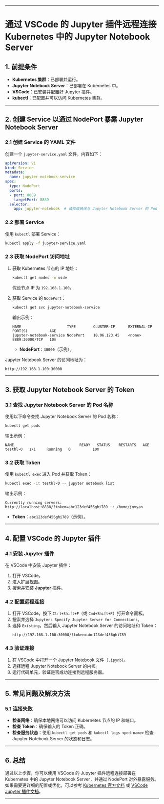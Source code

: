 
---

# 通过 VSCode 的 Jupyter 插件远程连接 Kubernetes 中的 Jupyter Notebook Server

## 1. 前提条件
- **Kubernetes 集群**：已部署并运行。
- **Jupyter Notebook Server**：已部署在 Kubernetes 中。
- **VSCode**：已安装并配置好 Jupyter 插件。
- **kubectl**：已配置并可以访问 Kubernetes 集群。

---

## 2. 创建 Service 以通过 NodePort 暴露 Jupyter Notebook Server

### 2.1 创建 Service 的 YAML 文件
创建一个 `jupyter-service.yaml` 文件，内容如下：

```yaml
apiVersion: v1
kind: Service
metadata:
  name: jupyter-notebook-service
spec:
  type: NodePort
  ports:
  - port: 8889
    targetPort: 8889
  selector:
    app: jupyter-notebook  # 请修改确保与 Jupyter Notebook Server 的 Pod 标签匹配
```

### 2.2 部署 Service
使用 `kubectl` 部署 Service：

```bash
kubectl apply -f jupyter-service.yaml
```

### 2.3 获取 NodePort 访问地址
1. 获取 Kubernetes 节点的 IP 地址：
   ```bash
   kubectl get nodes -o wide
   ```
   假设节点 IP 为 `192.168.1.100`。

2. 获取 Service 的 `NodePort`：
   ```bash
   kubectl get svc jupyter-notebook-service
   ```
   输出示例：
   ```
   NAME                     TYPE        CLUSTER-IP      EXTERNAL-IP   PORT(S)          AGE
   jupyter-notebook-service NodePort    10.96.123.45    <none>        8889:30000/TCP   10m
   ```
   - **NodePort**：`30000`（示例）。

Jupyter Notebook Server 的访问地址为：
```
http://192.168.1.100:30000
```

---

## 3. 获取 Jupyter Notebook Server 的 Token

### 3.1 查找 Jupyter Notebook Server 的 Pod 名称
使用以下命令查找 Jupyter Notebook Server 的 Pod 名称：

```bash
kubectl get pods
```

输出示例：
```
NAME                              READY   STATUS    RESTARTS   AGE
testhl-0   1/1     Running   0          10m
```

### 3.2 获取 Token
使用 `kubectl exec` 进入 Pod 并获取 Token：

```bash
kubectl exec -it testhl-0 -- jupyter notebook list
```

输出示例：
```
Currently running servers:
http://localhost:8888/?token=abc123def456ghi789 :: /home/jovyan
```
- **Token**：`abc123def456ghi789`（示例）。

---

## 4. 配置 VSCode 的 Jupyter 插件

### 4.1 安装 Jupyter 插件
在 VSCode 中安装 Jupyter 插件：
1. 打开 VSCode。
2. 进入扩展视图。
3. 搜索并安装 **Jupyter** 插件。

### 4.2 配置远程连接
1. 打开 VSCode，按下 `Ctrl+Shift+P`（或 `Cmd+Shift+P`）打开命令面板。
2. 搜索并选择 `Jupyter: Specify Jupyter Server for Connections`。
3. 选择 `Existing`，然后输入 Jupyter Notebook Server 的访问地址和 Token：
   ```
   http://192.168.1.100:30000/?token=abc123def456ghi789
   ```

### 4.3 验证连接
1. 在 VSCode 中打开一个 Jupyter Notebook 文件（`.ipynb`）。
2. 选择远程 Jupyter Notebook Server 的内核。
3. 运行代码单元，验证是否成功连接到远程服务器。

---

## 5. 常见问题及解决方法

### 5.1 连接失败
- **检查网络**：确保本地网络可以访问 Kubernetes 节点的 IP 和端口。
- **检查 Token**：确保输入的 Token 正确。
- **检查服务状态**：使用 `kubectl get pods` 和 `kubectl logs <pod-name>` 检查 Jupyter Notebook Server 的状态和日志。


---

## 6. 总结
通过以上步骤，你可以使用 VSCode 的 Jupyter 插件远程连接部署在 Kubernetes 中的 Jupyter Notebook Server，并通过 NodePort 对外暴露服务。如果需要更详细的配置或优化，可以参考 [Kubernetes 官方文档](https://kubernetes.io/docs/) 或 [VSCode Jupyter 插件文档](https://code.visualstudio.com/docs/datascience/jupyter-notebooks)。

--- 

